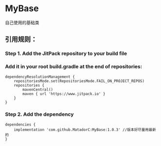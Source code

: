 # MyBase
自己使用的基础类

## 引用规则：
### Step 1. Add the JitPack repository to your build file
### Add it in your root build.gradle at the end of repositories:
```
dependencyResolutionManagement {
    repositoriesMode.set(RepositoriesMode.FAIL_ON_PROJECT_REPOS)
    repositories {
        mavenCentral()
        maven { url 'https://www.jitpack.io' }
    }
}
```

### Step 2. Add the dependency
```
dependencies {
    implementation 'com.github.MatadorC:MyBase:1.0.3' //版本好尽量用最新的
}
```
